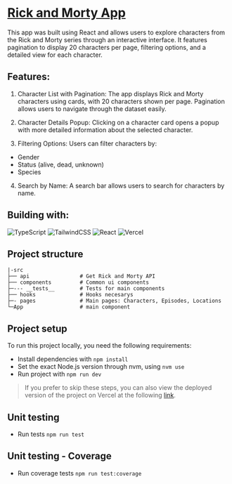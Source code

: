 # [Rick and Morty App](https://rick-and-morty-app-tau-five.vercel.app/)

This app was built using React and allows users to explore characters from the Rick and Morty series through an interactive interface. It features pagination to display 20 characters per page, filtering options, and a detailed view for each character.

## Features:

1. Character List with Pagination: The app displays Rick and Morty characters using cards, with 20 characters shown per page. Pagination allows users to navigate through the dataset easily.

2. Character Details Popup: Clicking on a character card opens a popup with more detailed information about the selected character.

3. Filtering Options: Users can filter characters by:
  - Gender
  - Status (alive, dead, unknown)
  - Species

4. Search by Name: A search bar allows users to search for characters by name.

## Building with:

![TypeScript](https://img.shields.io/badge/typescript-%23007ACC.svg?style=for-the-badge&logo=typescript&logoColor=white)
![TailwindCSS](https://img.shields.io/badge/tailwindcss-%2338B2AC.svg?style=for-the-badge&logo=tailwind-css&logoColor=white)
![React](https://img.shields.io/badge/react-%2320232a.svg?style=for-the-badge&logo=react&logoColor=%2361DAFB)
![Vercel](https://img.shields.io/badge/vercel-%23000000.svg?style=for-the-badge&logo=vercel&logoColor=white)

## Project structure

    |-src
    ├── api                # Get Rick and Morty API
    ├── components         # Common ui components
    ├─--- __tests__        # Tests for main components
    ├── hooks              # Hooks necesarys
    ├─- pages              # Main pages: Characters, Episodes, Locations
    └─App                  # main component

## Project setup

To run this project locally, you need the following requirements:

- Install dependencies with `npm install`
- Set the exact Node.js version through nvm, using `nvm use`
- Run project with `npm run dev`

> If you prefer to skip these steps, you can also view the deployed version of the project on Vercel at the following [link](https://rick-and-morty-app-tau-five.vercel.app/).

##  Unit testing
- Run tests `npm run test`

## Unit testing - Coverage
- Run coverage tests `npm run test:coverage`



